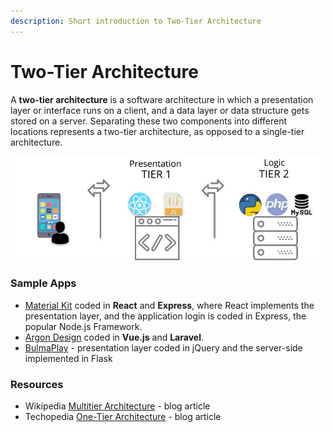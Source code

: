 ```yaml
---
description: Short introduction to Two-Tier Architecture
---
```


# Two-Tier Architecture

A **two-tier architecture** is a software architecture in which a presentation layer or interface runs on a client, and a data layer or data structure gets stored on a server. Separating these two components into different locations represents a two-tier architecture, as opposed to a single-tier architecture.

![Two Tier architecture](https://raw.githubusercontent.com/app-generator/static/master/docs/two-tier-architecture.jpg)

### 

### Sample Apps

* [Material Kit](https://appseed.us/apps/react/express/material-kit-creative-tim) coded in **React** and **Express**, where React implements the presentation layer, and the application login is coded in Express, the popular Node.js Framework.
* [Argon Design](https://appseed.us/apps/vuejs/laravel/argon-design-system-creative-tim) coded in **Vue.js** and **Laravel**.
* [BulmaPlay](https://appseed.us/apps/flask-apps/bulmaplay-flask-and-bulma-css) - presentation layer coded in jQuery and the server-side implemented in Flask



### Resources

* Wikipedia [Multitier Architecture](https://en.wikipedia.org/wiki/Multitier_architecture) - blog article 
* Techopedia [One-Tier Architecture](https://www.techopedia.com/definition/17374/one-tier-architecture) - blog article 

